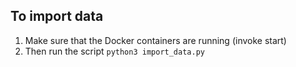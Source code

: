 ## To import data

1. Make sure that the Docker containers are running (invoke start)
2. Then run the script `python3 import_data.py`